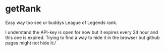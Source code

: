 # getRank
Easy way too see ur buddys League of Legends rank.

I understand the API-key is open for now but it expires every 24 hour and this one is expired. Trying to find a way to hide it in the browser but github pages might not hide it:/
